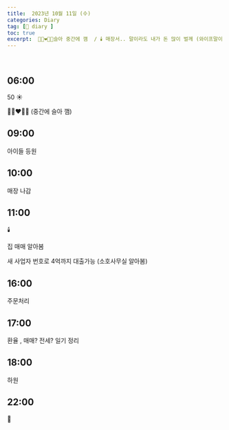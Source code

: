 ```yaml
---
title:  2023년 10월 11일 (수)
categories: Diary
tag: [📒 diary ]
toc: true
excerpt:  👩🏻‍❤️‍👨🏻슬아 중간에 깸  / 🕯️ 매장서.. 말이라도 내가 돈 많이 벌께 (와이프말이 맞다) [여유를 가지자]
---
```

​


## 06:00

50 ☀️

👩🏻‍❤️‍👨🏻 (중간에 슬아 깸)


## 09:00

아이들 등원

## 10:00

매장 나감

## 11:00

🕯️

집 매매 알아봄

새 사업자 번호로 4억까지 대출가능 (소호사무실 알아봄)

## 16:00

주문처리

## 17:00

환율 , 매매? 전세? 일기 정리

## 18:00

하원

## 22:00

🌙

<br><br><br>